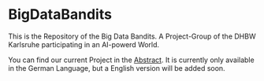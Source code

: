 # BigDataBandits #
This is the Repository of the Big Data Bandits.
A Project-Group of the DHBW Karlsruhe participating in an AI-powerd World.

You can find our current Project in the [Abstract](https://github.com/alphaname007/BigDataBandits/blob/441a6701ccd4d7db84cb8416c5faa8215ecf8ce7/Abstract_main.ipynb).
It is currently only available in the German Language, but a English version will be added soon.
